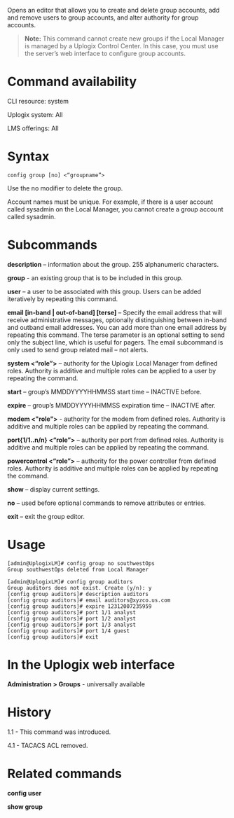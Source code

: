 Opens an editor that allows you to create and delete group accounts, add and remove users to group accounts, and alter authority for group accounts.

> **Note:** This command cannot create new groups if the Local Manager is managed by a Uplogix Control Center. In this case, you must use the server’s web interface to configure group accounts. 

# Command availability 

CLI resource: system

Uplogix system: All

LMS offerings: All

# Syntax 

```
config group [no] <“groupname”>
```

Use the no modifier to delete the group.

Account names must be unique. For example, if there is a user account called sysadmin on the Local Manager, you cannot create a group account called sysadmin.

# Subcommands 

**description** – information about the group. 255 alphanumeric characters.

**group** - an existing group that is to be included in this group.

**user** – a user to be associated with this group. Users can be added iteratively by repeating this command.

**email [in-band | out-of-band] [terse]** – Specify the email address that will receive administrative messages, optionally distinguishing between in-band and outband email addresses. You can add more than one email address by repeating this command. The terse parameter is an optional setting to send only the subject line, which is useful for pagers. The email subcommand is only used to send group related mail – not alerts.

**system <“role”>** – authority for the Uplogix Local Manager from defined roles. Authority is additive and multiple roles can be applied to a user by repeating the command.

**start** – group’s MMDDYYYYHHMMSS start time – INACTIVE before.

**expire** – group’s MMDDYYYYHHMMSS expiration time – INACTIVE after.

**modem <"role">** - authority for the modem from defined roles. Authority is additive and multiple roles can be applied by repeating the command.

**port{1/1..n/n} <“role”>** – authority per port from defined roles. Authority is additive and multiple roles can be applied by repeating the command.

**powercontrol <“role”>** – authority for the power controller from defined roles. Authority is additive and multiple roles can be applied by repeating the command.

**show** – display current settings.

**no** – used before optional commands to remove attributes or entries.

**exit** – exit the group editor.

# Usage 

```
[admin@UplogixLM]# config group no southwestOps
Group southwestOps deleted from Local Manager

[admin@UplogixLM]# config group auditors
Group auditors does not exist. Create (y/n): y
[config group auditors]# description auditors
[config group auditors]# email auditors@xyzco.us.com
[config group auditors]# expire 12312007235959
[config group auditors]# port 1/1 analyst
[config group auditors]# port 1/2 analyst
[config group auditors]# port 1/3 analyst
[config group auditors]# port 1/4 guest
[config group auditors]# exit
```

# In the Uplogix web interface

**Administration > Groups** - universally available

# History 

1.1 - This command was introduced.

4.1 - TACACS ACL removed.

# Related commands 

**config user**

**show group**
